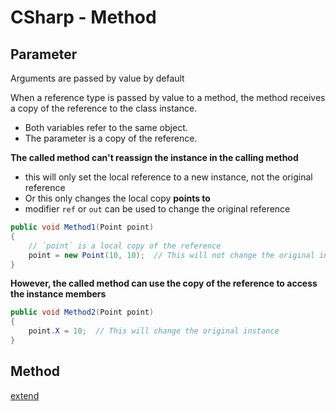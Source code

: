 # CSharp - Method 

## Parameter

Arguments are passed by value by default

When a reference type is passed by value to a method, the method receives a copy of the reference to the class instance.

- Both variables refer to the same object. 
- The parameter is a copy of the reference. 

**The called method can't reassign the instance in the calling method** 

- this will only set the local reference to a new instance, not the original reference
- Or this only changes the local copy **points to**
- modifier `ref` or `out` can be used to change the original reference

```cs
public void Method1(Point point)
{
    // `point` is a local copy of the reference
    point = new Point(10, 10);  // This will not change the original instance
}
```


**However, the called method can use the copy of the reference to access the instance members**

```cs
public void Method2(Point point)
{
    point.X = 10;  // This will change the original instance
}
```

## Method

[extend](csharp-extend-method.md)

